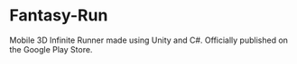 # Fantasy-Run
Mobile 3D Infinite Runner made using Unity and C#. Officially published on the Google Play Store.
